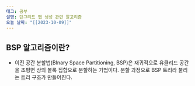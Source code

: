 ```yaml
---
태그: 공부
설명: 던그리드 맵 생성 관련 알고리즘
오늘 날짜: "[[2023-10-09]]"
---
```


## BSP 알고리즘이란?

- 이진 공간 분할법(BInary Space Partitioning, BSP)은 재귀적으로 유클리드 공간을 초평면 상의 볼록 집합으로 분할하는 기법이다. 분할 과정으로 BSP 트리라 불리는 트리 구조가 만들어진다.
